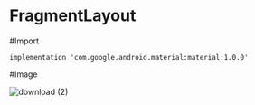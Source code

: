 # FragmentLayout

#Import

    implementation 'com.google.android.material:material:1.0.0'
#Image

![download (2)](https://user-images.githubusercontent.com/47485482/94898551-61b56d80-04af-11eb-9b2d-0d208a920601.png)
